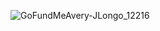 ![GoFundMeAvery-JLongo_12216](https://user-images.githubusercontent.com/110778334/197402577-52764de7-145e-4e45-8e4c-3d160354874e.gif)
